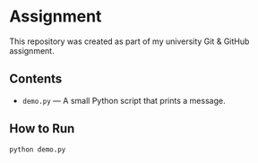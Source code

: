 # Assignment

This repository was created as part of my university Git & GitHub assignment.

## Contents
- `demo.py` — A small Python script that prints a message.

## How to Run
```bash
python demo.py